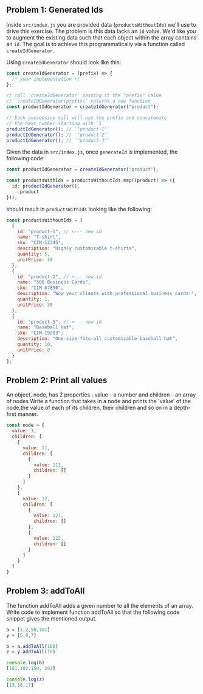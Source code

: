## Problem 1: Generated Ids

Inside `src/index.js` you are provided data (`productsWithoutIds`) we'll use to drive this exercise. The problem is this data lacks an `id` value. We'd like you to augment the existing data such that each object within the array contains an `id`. The goal is to achieve this programmatically via a function called `createIdGenerator`.

Using `createIdGenerator` should look like this:

```js
const createIdGenerator = (prefix) => {
  /* your implementation */
};

// call `createIdGenerator` passing it the "prefix" value
// `createIdGenerator(prefix)` returns a new function
const productIdGenerator = createIdGenerator("product");

// Each successive call will use the prefix and concatonate
// the next number starting with `1`
productIdGenerator(); // `"product-1"`
productIdGenerator(); // `"product-2"`
productIdGenerator(); // `"product-3"`
```

Given the data in `src/index.js`, once `generateId` is implemented, the following code:

```js
const productIdGenerator = createIdGenerator("product");

const productsWithIds = productsWithoutIds.map((product) => ({
  id: productIdGenerator(),
  ...product
}));
```

should result in `productsWithIds` looking like the following:

```js
const productsWithoutIds = [
  {
    id: "product-1", // <--- new id
    name: "T-shirt",
    sku: "CIM-12345",
    description: "Highly customizable t-shirts",
    quantity: 5,
    unitPrice: 10
  },
  {
    id: "product-2", // <--- new id
    name: "500 Business Cards",
    sku: "CIM-67890",
    description: "Wow your clients with professional business cards!",
    quantity: 1,
    unitPrice: 30
  },
  {
    id: "product-3", // <--- new id
    name: "Baseball Hat",
    sku: "CIM-19283",
    description: "One-size-fits-all customizable baseball hat",
    quantity: 10,
    unitPrice: 8
  }
];
```

## Problem 2: Print all values

An object, node, has 2 properties :
  value - a number and
  children - an array of nodes
Write a function that takes in a node and prints the 'value' of the node,the value of each of its children, their children and so on in a depth-first manner.

```js
const node = {
  value: 1,
  children: [
    {
      value: 11,
      children: [
        {
          value: 111,
          children: []
        }
      ]
    },
    {
      value: 12,
      children: [
        {
          value: 121,
          children: []
        },
        {
          value: 122,
          children: []
        }
      ]
    }
  ]
}
```

## Problem 3: addToAll

The function addToAll adds a given number to all the elements of an array. Write code to implement function addToAll so that the following code snippet gives the
mentioned output.

```js
a = [1,2,50,101]
y = [5,6,7]

b = a.addToAll(100)
z = y.addToAll(10)

console.log(b)
[101,102,150, 201]

console.log(z)
[15,16,17]
```